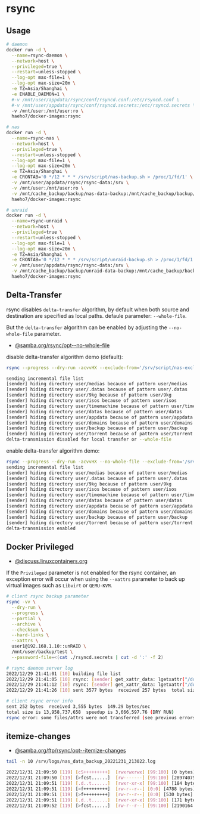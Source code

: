 # rsync

## Usage

```sh
# daemon
docker run -d \
  --name=rsync-daemon \
  --network=host \
  --privileged=true \
  --restart=unless-stopped \
  --log-opt max-file=1 \
  --log-opt max-size=20m \
  -e TZ=Asia/Shanghai \
  -e ENABLE_DAEMON=1 \
  #-v /mnt/user/appdata/rsync/conf/rsyncd.conf:/etc/rsyncd.conf \
  #-v /mnt/user/appdata/rsync/conf/rsyncd.secrets:/etc/rsyncd.secrets \
  -v /mnt/user:/mnt/user:ro \
  haeho7/docker-images:rsync

# nas
docker run -d \
  --name=rsync-nas \
  --network=host \
  --privileged=true \
  --restart=unless-stopped \
  --log-opt max-file=1 \
  --log-opt max-size=20m \
  -e TZ=Asia/Shanghai \
  -e CRONTAB='0 */12 * * * /srv/script/nas-backup.sh > /proc/1/fd/1' \
  -v /mnt/user/appdata/rsync/rsync-data:/srv \
  -v /mnt/user:/mnt/user:ro \
  -v /mnt/cache_backup/backup/nas-data-backup:/mnt/cache_backup/backup/nas-data-backup \
  haeho7/docker-images:rsync

# unraid
docker run -d \
  --name=rsync-unraid \
  --network=host \
  --privileged=true \
  --restart=unless-stopped \
  --log-opt max-file=1 \
  --log-opt max-size=20m \
  -e TZ=Asia/Shanghai \
  -e CRONTAB='0 */12 * * * /srv/script/unraid-backup.sh > /proc/1/fd/1' \
  -v /mnt/user/appdata/rsync/rsync-data:/srv \
  -v /mnt/cache_backup/backup/unraid-data-backup:/mnt/cache_backup/backup/unraid-data-backup \
  haeho7/docker-images:rsync
```

## Delta-Transfer

rsync disables `delta-transfer` algorithm, by default when both source and destination are specified as local paths. defaule parameter: `--whole-file`.

But the `delta-transfer` algorithm can be enabled by adjusting the `--no-whole-file` parameter.

- [@samba.org/rsync/opt--no-whole-file](https://download.samba.org/pub/rsync/rsync.1#opt--no-whole-file)

disable delta-transfer algorithm demo (default):

```sh
rsync --progress --dry-run -acvvHX --exclude-from='/srv/script/nas-exclude-list' /mnt/user /mnt/cache_backup/backup/test

sending incremental file list
[sender] hiding directory user/medias because of pattern user/medias
[sender] hiding directory user/.datas because of pattern user/.datas
[sender] hiding directory user/9kg because of pattern user/9kg
[sender] hiding directory user/isos because of pattern user/isos
[sender] hiding directory user/timemachine because of pattern user/timemachine
[sender] hiding directory user/datas because of pattern user/datas
[sender] hiding directory user/appdata because of pattern user/appdata
[sender] hiding directory user/domains because of pattern user/domains
[sender] hiding directory user/backup because of pattern user/backup
[sender] hiding directory user/torrent because of pattern user/torrent
delta-transmission disabled for local transfer or --whole-file
```

enable delta-transfer algorithm demo:

```sh
rsync --progress --dry-run -acvvHX --no-whole-file --exclude-from='/srv/script/nas-exclude-list' /mnt/user /mnt/cache_backup/backup/test
sending incremental file list
[sender] hiding directory user/medias because of pattern user/medias
[sender] hiding directory user/.datas because of pattern user/.datas
[sender] hiding directory user/9kg because of pattern user/9kg
[sender] hiding directory user/isos because of pattern user/isos
[sender] hiding directory user/timemachine because of pattern user/timemachine
[sender] hiding directory user/datas because of pattern user/datas
[sender] hiding directory user/appdata because of pattern user/appdata
[sender] hiding directory user/domains because of pattern user/domains
[sender] hiding directory user/backup because of pattern user/backup
[sender] hiding directory user/torrent because of pattern user/torrent
delta-transmission enabled
```

## Docker Privileged

- [@discuss.linuxcontainers.org](https://discuss.linuxcontainers.org/t/cant-run-libvirt-qemu-kvm-in-an-unprivileged-domain-anymore-unable-to-set-xattr/9466)

If the `Privileged` parameter is not enabled for the rsync container, an exception error will occur when using the `--xattrs` parameter to back up virtual images such as `Libvirt` or `QEMU-KVM`.

```sh
# client rsync backup parameter
rsync -vv \
  --dry-run \
  --progress \
  --partial \
  --archive \
  --checksum \
  --hard-links \
  --xattrs \
  user1@192.168.1.10::unRAID \
  /mnt/user/backup/test \
  --password-file=<(cat ./rsyncd.secrets | cut -d ':' -f 2)

# rsync daemon server log
2022/12/29 21:41:01 [10] building file list
2022/12/29 21:41:05 [10] rsync: [sender] get_xattr_data: lgetxattr("/domains/openwrt-192.168.1.1-20221229-done-bak/openwrt-21.02.3-r16577-x86-64-generic-ext4-combined-efi.img" (in unRAID),"trusted.libvirt.security.dac",0) failed: No data available (61)
2022/12/29 21:41:12 [10] rsync: [sender] get_xattr_data: lgetxattr("/domains/openwrt/openwrt-21.02.3-r16577-x86-64-generic-ext4-combined-efi.img" (in unRAID),"trusted.libvirt.security.dac",0) failed: No data available (61)
2022/12/29 21:41:26 [10] sent 3577 bytes  received 257 bytes  total size 13958737658

# client rsync error info
sent 252 bytes  received 3,555 bytes  149.29 bytes/sec
total size is 13,958,737,658  speedup is 3,666,597.76 (DRY RUN)
rsync error: some files/attrs were not transferred (see previous errors) (code 23) at main.c(1816) [generator=3.2.3]
```

## itemize-changes

- [@samba.org/ftp/rsync/opt--itemize-changes](https://download.samba.org/pub/rsync/rsync.1#opt--itemize-changes)

```sh
tail -n 10 /srv/logs/nas_data_backup_20221231_213022.log

2022/12/31 21:09:50 [119] [cS+++++++++]  [rwxrwxrwx] [99:100] [0 bytes] mnt/user/appdata/redis/redis.sock (Trans: 0 bytes)
2022/12/31 21:09:50 [119] [>fcst......]  [rw-------] [99:100] [28974075 bytes] mnt/user/appdata/redis/appendonlydir/appendonly.aof.3.incr.aof (Trans: 28977654 bytes)
2022/12/31 21:09:51 [119] [.d..t......]  [rwxr-xr-x] [99:100] [184 bytes] mnt/user/appdata/rsync-nas/logs (Trans: 0 bytes)
2022/12/31 21:09:51 [119] [>f+++++++++]  [rw-r--r--] [0:0] [4788 bytes] mnt/user/appdata/rsync-nas/logs/nas_data_backup_20221231_210900.log (Trans: 5909 bytes)
2022/12/31 21:09:51 [119] [>f+++++++++]  [rw-r--r--] [0:0] [530 bytes] mnt/user/appdata/rsync-nas/logs/unraid_data_backup_20221231_210542.log (Trans: 573 bytes)
2022/12/31 21:09:51 [119] [.d..t......]  [rwxr-xr-x] [99:100] [171 bytes] mnt/user/appdata/vaultwarden (Trans: 0 bytes)
2022/12/31 21:09:52 [119] [>fcst......]  [rw-r--r--] [99:100] [2190164 bytes] mnt/user/datas/nextcloud/appdata_oc4dr9l61i8d/appstore/apps.json (Trans: 2190471 bytes)
```

